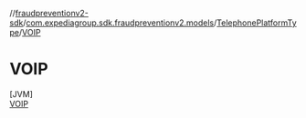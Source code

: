 //[fraudpreventionv2-sdk](../../../../index.md)/[com.expediagroup.sdk.fraudpreventionv2.models](../../index.md)/[TelephonePlatformType](../index.md)/[VOIP](index.md)

# VOIP

[JVM]\
[VOIP](index.md)
